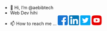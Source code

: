 - 👋 Hi, I’m @aebibtech
- Web Dev hihi
- 📫 How to reach me ...
<a href="https://facebook.com/aebibtech" target="_blank"><img src="/facebook.png" height="32" width="32"></a> <a href="https://linkedin.com/in/paul-abib-camano"><img src="/linkedin.png" height="32" width="32"></a> <a href="https://twitter.com/aebibtech" target="_blank"><img src="/twitter.png" height="32" width="32"></a> <a href="https://www.youtube.com/channel/UCtH_FUz4G1p7kRrKgOELRTA" target="_blank"><img src="/youtube.png" height="32" width="32"></a>


<!---
aebibtech/aebibtech is a ✨ special ✨ repository because its `README.md` (this file) appears on your GitHub profile.
You can click the Preview link to take a look at your changes.
--->
